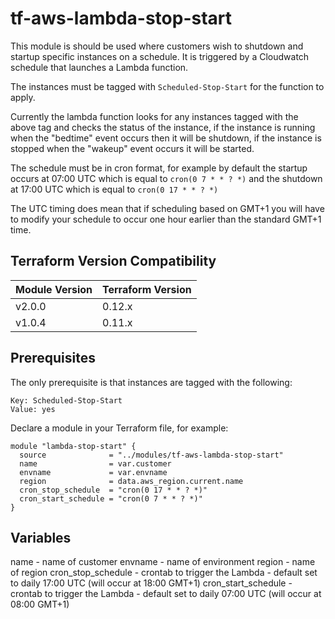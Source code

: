 # tf-aws-lambda-stop-start

This module is should be used where customers wish to shutdown and startup specific instances on a schedule. It is triggered by a Cloudwatch schedule that launches a Lambda function.

The instances must be tagged with `Scheduled-Stop-Start` for the function to apply.

Currently the lambda function looks for any instances tagged with the above tag and checks the status of the instance, if the instance is running when the "bedtime" event occurs then it will be shutdown, if the instance is stopped when the "wakeup" event occurs it will be started.

The schedule must be in cron format, for example by default the startup occurs at 07:00 UTC which is equal to `cron(0 7 * * ? *)` and the shutdown at 17:00 UTC which is equal to `cron(0 17 * * ? *)`

The UTC timing does mean that if scheduling based on GMT+1 you will have to modify your schedule to occur one hour earlier than the standard GMT+1 time.

## Terraform Version Compatibility

Module Version|Terraform Version
---|---
v2.0.0|0.12.x
v1.0.4|0.11.x

## Prerequisites

The only prerequisite is that instances are tagged with the following:

```
Key: Scheduled-Stop-Start
Value: yes
```

Declare a module in your Terraform file, for example:

```
module "lambda-stop-start" {
  source              = "../modules/tf-aws-lambda-stop-start"
  name                = var.customer
  envname             = var.envname
  region              = data.aws_region.current.name
  cron_stop_schedule  = "cron(0 17 * * ? *)"
  cron_start_schedule = "cron(0 7 * * ? *)"
}
```

## Variables

name - name of customer
envname - name of environment
region - name of region
cron_stop_schedule - crontab to trigger the Lambda - default set to daily 17:00 UTC (will occur at 18:00 GMT+1)
cron_start_schedule - crontab to trigger the Lambda - default set to daily 07:00 UTC (will occur at 08:00 GMT+1)
